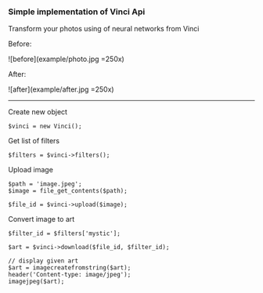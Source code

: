 ### Simple implementation of Vinci Api

Transform your photos using of neural networks from Vinci

Before:

![before](example/photo.jpg =250x)

After:

![after](example/after.jpg =250x)   

***

Create new object

    $vinci = new Vinci();
    
Get list of filters

    $filters = $vinci->filters();
    
Upload image
    
    $path = 'image.jpeg';
    $image = file_get_contents($path);
    
    $file_id = $vinci->upload($image);
    
    
Convert image to art

    $filter_id = $filters['mystic'];
    
    $art = $vinci->download($file_id, $filter_id);
    
    // display given art
    $art = imagecreatefromstring($art);
    header('Content-type: image/jpeg');
    imagejpeg($art);